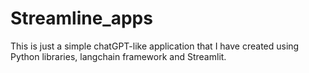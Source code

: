 # Streamline_apps
This is just a simple chatGPT-like application that I have created using Python libraries, langchain framework and Streamlit.
